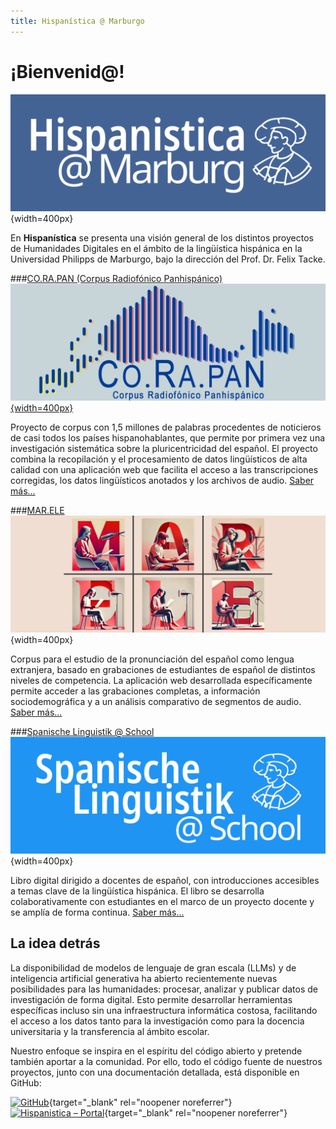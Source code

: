 ```yaml
---
title: Hispanística @ Marburgo
---
```


# ¡Bienvenid@!

![Hispanistica Logo](assets/images/hispanistica_breit.png){width=400px}

En **Hispanística** se presenta una visión general de los distintos proyectos de Humanidades Digitales en el ámbito de la lingüística hispánica en la Universidad Philipps de Marburgo, bajo la dirección del Prof. Dr. Felix Tacke.

###[CO.RA.PAN (Corpus Radiofónico Panhispánico)](corapan.md)  
[![CO.RA.PAN Logo](assets/images/corapan_breit.png){width=400px}](corapan/)  
  
Proyecto de corpus con 1,5 millones de palabras procedentes de noticieros de casi todos los países hispanohablantes, que permite por primera vez una investigación sistemática sobre la pluricentricidad del español. El proyecto combina la recopilación y el procesamiento de datos lingüísticos de alta calidad con una aplicación web que facilita el acceso a las transcripciones corregidas, los datos lingüísticos anotados y los archivos de audio. [Saber más...](corapan.md)

###[MAR.ELE](marele.md)  
![MAR.ELE Logo](assets/images/marele_breit.png){width=400px}  
  
Corpus para el estudio de la pronunciación del español como lengua extranjera, basado en grabaciones de estudiantes de español de distintos niveles de competencia. La aplicación web desarrollada específicamente permite acceder a las grabaciones completas, a información sociodemográfica y a un análisis comparativo de segmentos de audio. [Saber más...](marele.md)

###[Spanische Linguistik @ School](spanisch-toolkit.md)  
![Spanisch Toolkit Logo](assets/images/toolkit_breit.png){width=400px}  
  
Libro digital dirigido a docentes de español, con introducciones accesibles a temas clave de la lingüística hispánica. El libro se desarrolla colaborativamente con estudiantes en el marco de un proyecto docente y se amplía de forma continua. [Saber más...](spanisch-toolkit.md)

## La idea detrás

La disponibilidad de modelos de lenguaje de gran escala (LLMs) y de inteligencia artificial generativa ha abierto recientemente nuevas posibilidades para las humanidades: procesar, analizar y publicar datos de investigación de forma digital. Esto permite desarrollar herramientas específicas incluso sin una infraestructura informática costosa, facilitando el acceso a los datos tanto para la investigación como para la docencia universitaria y la transferencia al ámbito escolar.

Nuestro enfoque se inspira en el espíritu del código abierto y pretende también aportar a la comunidad. Por ello, todo el código fuente de nuestros proyectos, junto con una documentación detallada, está disponible en GitHub:

[![GitHub](https://img.shields.io/badge/GitHub-FTacke-4287f5?style=flat&logo=github&logoColor=white)](https://github.com/FTacke){target="_blank" rel="noopener noreferrer"}
[![Hispanistica – Portal](https://img.shields.io/badge/Hispanistica-Portal-4287f5?style=flat)](https://hispanistica.online.uni-marburg.de){target="_blank" rel="noopener noreferrer"}